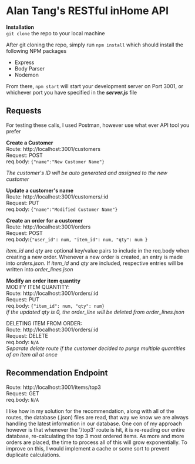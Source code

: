 # Alan Tang's RESTful inHome API

**Installation**<br/>
`git clone` the repo to your local machine

After git cloning the repo, simply run `npm install` which should install the following NPM packages

- Express
- Body Parser
- Nodemon

From there, `npm start` will start your development server on Port 3001, or whichever port you have specified in the **_server.js_** file

## Requests

For testing these calls, I used Postman, however use what ever API tool you prefer

**Create a Customer**<br/>
Route: http://localhost:3001/customers<br/>
Request: POST<br/>
req.body: `{"name":"New Customer Name"}`<br/>

_The customer's ID will be auto generated and assigned to the new customer_<br/>

**Update a customer's name**<br/>
Route: http://localhost:3001/customers/:id<br/>
Request: PUT<br/>
req.body: `{"name":"Modified Customer Name"}`<br/>

**Create an order for a customer**<br/>
Route: http://localhost:3001/orders<br/>
Request: POST<br/>
req.body:`{"user_id": num, "item_id": num, "qty": num }`<br/>

_item_id_ and _qty_ are optional key/value pairs to include in the req.body when creating a new order. Whenever a new order is created, an entry is made into _orders.json_. If _item_id_ and _qty_ are included, respective entries will be written into _order_lines.json_<br/>

**Modify an order item quantity**<br/>
MODIFY ITEM QUANTITY:<br/>
Route: http://localhost:3001/orders/:id<br/>
Request: PUT<br/>
req.body: `{"item_id": num, "qty": num}`<br/>
_if the updated qty is 0, the order_line will be deleted from order_lines.json_<br/>

DELETING ITEM FROM ORDER:<br/>
Route: http://localhost:3001/orders/:id<br/>
Request: DELETE<br/>
req.body: `N/A`<br/>
_Separate delete route if the customer decided to purge multiple quantities of an item all at once_<br/>

## Recommendation Endpoint<br/>

Route: http://localhost:3001/items/top3<br/>
Request: GET<br/>
req.body: `N/A`<br/>

I like how in my solution for the recommendation, along with all of the routes, the database (.json) files are read, that way we know we are always handling the latest information in our database. One con of my approach however is that whenever the '/top3' route is hit, it is re-reading our entire database, re-calculating the top 3 most ordered items. As more and more orders are placed, the time to process all of this will grow exponentially. To improve on this, I would implement a cache or some sort to prevent duplicate calculations.
